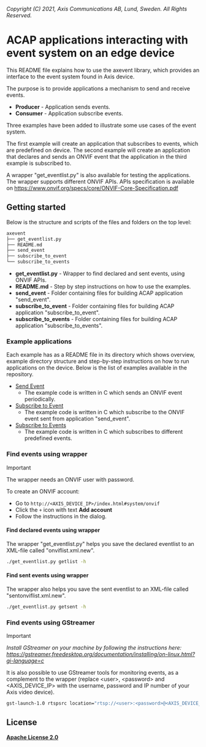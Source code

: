 *Copyright (C) 2021, Axis Communications AB, Lund, Sweden. All Rights Reserved.*

# ACAP applications interacting with event system on an edge device

This README file explains how to use the axevent library, which provides an interface to the event system found in Axis device.

The purpose is to provide applications a mechanism to send and receive events.

- **Producer** - Application sends events.
- **Consumer** - Application subscribe events.

Three examples have been added to illustrate some use cases of the event system.

The first example will create an application that subscribes to events, which are predefined on device.
The second example will create an application that declares and sends an ONVIF event that the application in the third example is subscribed to.

A wrapper "get_eventlist.py" is also available for testing the applications. The wrapper supports different ONVIF APIs.
APIs specification is available on <https://www.onvif.org/specs/core/ONVIF-Core-Specification.pdf>

## Getting started

Below is the structure and scripts of the files and folders on the top level:

```sh
axevent
├── get_eventlist.py
├── README.md
├── send_event
├── subscribe_to_event
└── subscribe_to_events
```

- **get_eventlist.py** - Wrapper to find declared and sent events, using ONVIF APIs.
- **README.md** - Step by step instructions on how to use the examples.
- **send_event** - Folder containing files for building ACAP application "send_event".
- **subscribe_to_event** - Folder containing files for building ACAP application "subscribe_to_event".
- **subscribe_to_events** - Folder containing files for building ACAP application "subscribe_to_events".

### Example applications

Each example has as a README file in its directory which shows overview, example directory structure and step-by-step instructions on how to run applications on the device.
Below is the list of examples available in the repository.

- [Send Event](./send_event/README.md)
  - The example code is written in C which sends an ONVIF event periodically.
- [Subscribe to Event](./subscribe_to_event/README.md)
  - The example code is written in C which subscribe to the ONVIF event sent from application "send_event".
- [Subscribe to Events](./subscribe_to_events/README.md)
  - The example code is written in C which subscribes to different predefined events.

### Find events using wrapper

> [!IMPORTANT]
> The wrapper needs an ONVIF user with password.
>
> To create an ONVIF account:
>
> - Go to `http://<AXIS_DEVICE_IP>/index.html#system/onvif`
> - Click the `+` icon with text **Add account**
> - Follow the instructions in the dialog.

#### Find declared events using wrapper

The wrapper "get_eventlist.py" helps you save the declared eventlist to an XML-file called "onviflist.xml.new".

```sh
./get_eventlist.py getlist -h
```

#### Find sent events using wrapper

The wrapper also helps you save the sent eventlist to an XML-file called "sentonviflist.xml.new".

```sh
./get_eventlist.py getsent -h
```

### Find events using GStreamer

> [!IMPORTANT]
> *Install GStreamer on your machine by following the instructions here:
<https://gstreamer.freedesktop.org/documentation/installing/on-linux.html?gi-language=c>*

It is also possible to use GStreamer tools for monitoring events, as a complement to the wrapper
(replace \<user\>, \<password\> and \<AXIS_DEVICE_IP\> with the username, password and IP number of your Axis video device).

```sh
gst-launch-1.0 rtspsrc location="rtsp://<user>:<password>@<AXIS_DEVICE_IP>/axis-media/media.amp?video=0&audio=0&event=on" ! fdsink
```

## License

**[Apache License 2.0](../LICENSE)**
